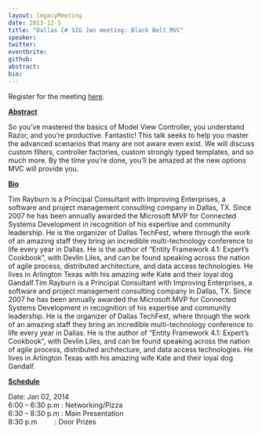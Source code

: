 ```yaml
---
layout: legacyMeeting
date: 2013-12-5
title: "Dallas C# SIG Jan meeting: Black Belt MVC"
speaker:
twitter:
eventbrite:
github:
abstract:
bio:
---
```


<p>Register for the meeting&nbsp;<a href="http://sigjan.eventbrite.com">here</a>.<br />
<strong></strong></p>
<p><strong><span style="text-decoration: underline;">Abstract</span></strong></p>
<p>So you&#8217;ve mastered the basics of Model View Controller, you understand Razor, and you&#8217;re productive. Fantastic! This talk seeks to help you master the advanced scenarios that many are not aware even exist. We will discuss custom filters, controller factories, custom strongly typed templates, and so much more. By the time you&#8217;re done, you&#8217;ll be amazed at the new options MVC will provide you.</p>
<p><strong><span style="text-decoration: underline;">Bio</span></strong></p>
<p>Tim Rayburn is a Principal Consultant with Improving Enterprises, a software and project management consulting company in Dallas, TX. Since 2007 he has been annually awarded the Microsoft MVP for Connected Systems Development in recognition of his expertise and community leadership. He is the organizer of Dallas TechFest, where through the work of an amazing staff they bring an incredible multi-technology conference to life every year in Dallas. He is the author of &#8220;Entity Framework 4.1: Expert&#8217;s Cookbook&#8221;, with Devlin Liles, and can be found speaking across the nation of agile process, distributed architecture, and data access technologies. He lives in Arlington Texas with his amazing wife Kate and their loyal dog Gandalf.Tim Rayburn is a Principal Consultant with Improving Enterprises, a software and project management consulting company in Dallas, TX. Since 2007 he has been annually awarded the Microsoft MVP for Connected Systems Development in recognition of his expertise and community leadership. He is the organizer of Dallas TechFest, where through the work of an amazing staff they bring an incredible multi-technology conference to life every year in Dallas. He is the author of &#8220;Entity Framework 4.1: Expert&#8217;s Cookbook&#8221;, with Devlin Liles, and can be found speaking across the nation of agile process, distributed architecture, and data access technologies. He lives in Arlington Texas with his amazing wife Kate and their loyal dog Gandalf.</p>
<p><strong><span style="text-decoration: underline;">Schedule</span></strong></p>
<p>Date: Jan 02, 2014<br />
6:00 &#8211; 6:30 p.m : Networking/Pizza<br />
6:30 &#8211; 8:30 p.m : Main Presentation<br />
8:30 p.m &nbsp; &nbsp; &nbsp; &nbsp; : Door Prizes</p>

